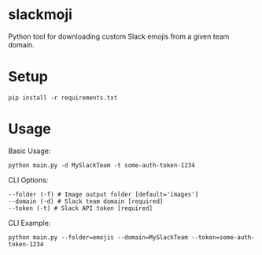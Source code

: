 # slackmoji

Python tool for downloading custom Slack emojis from a given team domain.

Setup
=====

```
pip install -r requirements.txt
```

Usage
=====

Basic Usage:
```
python main.py -d MySlackTeam -t some-auth-token-1234
```

CLI Options:
```
--folder (-f) # Image output folder [default='images']
--domain (-d) # Slack team domain [required]
--token (-t) # Slack API token [required]
```

CLI Example:
```
python main.py --folder=emojis --domain=MySlackTeam --token=some-auth-token-1234
```
